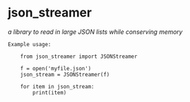 # json_streamer
*a library to read in large JSON lists while conserving memory*

```
Example usage:

    from json_streamer import JSONStreamer

    f = open('myfile.json')
    json_stream = JSONStreamer(f)

    for item in json_stream:
        print(item)
```

